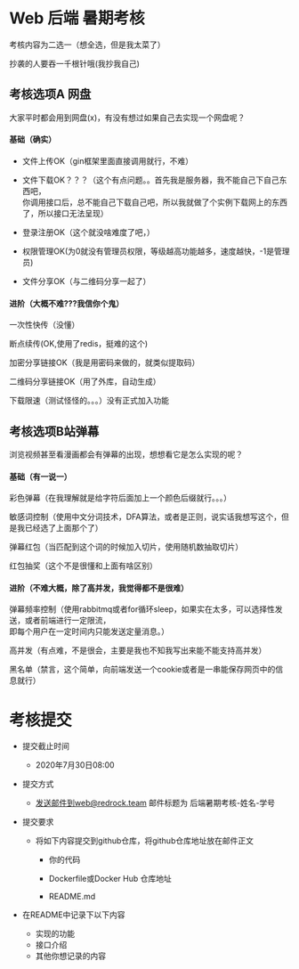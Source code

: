 # Web 后端 暑期考核

考核内容为二选一（想全选，但是我太菜了）

抄袭的人要吞一千根针哦(我抄我自己)

## 考核选项A 网盘

大家平时都会用到网盘(x)，有没有想过如果自己去实现一个网盘呢？

#### 基础（确实）

+ 文件上传OK（gin框架里面直接调用就行，不难）

+ 文件下载OK？？？（这个有点问题。。首先我是服务器，我不能自己下自己东西吧，    
你调用接口后，总不能自己下载自己吧，所以我就做了个实例下载网上的东西了，所以接口无法呈现）

+ 登录注册OK（这个就没啥难度了吧，）

+ 权限管理OK(为0就没有管理员权限，等级越高功能越多，速度越快，-1是管理员)

+ 文件分享OK（与二维码分享一起了）

#### 进阶（大概不难???我信你个鬼）

一次性快传（没懂）

断点续传(OK,使用了redis，挺难的这个)

加密分享链接OK（我是用密码来做的，就类似提取码）

二维码分享链接OK（用了外库，自动生成）

下载限速（测试怪怪的。。。）没有正式加入功能



## 考核选项B站弹幕

浏览视频甚至看漫画都会有弹幕的出现，想想看它是怎么实现的呢？

#### 基础（有一说一）

彩色弹幕（在我理解就是给字符后面加上一个颜色后缀就行。。。）

敏感词控制（使用中文分词技术，DFA算法，或者是正则，说实话我想写这个，但是我已经选了上面那个了）

弹幕红包（当匹配到这个词的时候加入切片，使用随机数抽取切片）

红包抽奖（这个不是很懂和上面有啥区别）

#### 进阶（不难大概，除了高并发，我觉得都不是很难）

弹幕频率控制（使用rabbitmq或者for循环sleep，如果实在太多，可以选择性发送，或者前端进行一定限流，    
即每个用户在一定时间内只能发送定量消息。）

高并发（有点难，不是很会，主要是我也不知我写出来能不能支持高并发）

黑名单（禁言，这个简单，向前端发送一个cookie或者是一串能保存网页中的信息就行）



# 考核提交

- 提交截止时间

  - 2020年7月30日08:00

- 提交方式

  - 发送邮件到web@redrock.team   邮件标题为   后端暑期考核-姓名-学号     

- 提交要求

  - 将如下内容提交到github仓库，将github仓库地址放在邮件正文

    - 你的代码
    - Dockerfile或Docker Hub 仓库地址

    - README.md

- 在README中记录下以下内容

  - 实现的功能
  - 接口介绍
  - 其他你想记录的内容
